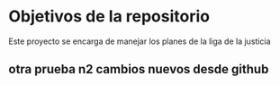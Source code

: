 # Objetivos de la repositorio

Este proyecto se encarga de manejar los planes de la liga de la justicia


## otra prueba n2 cambios nuevos desde github
